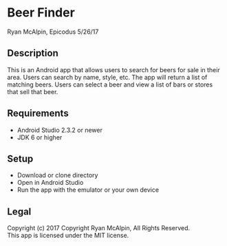 # Beer Finder
Ryan McAlpin, Epicodus 5/26/17

## Description
This is an Android app that allows users to search for beers for sale in their area. Users can search by name, style, etc. The app will return a list of matching beers. Users can select a beer and view a list of bars or stores that sell that beer.

## Requirements
* Android Studio 2.3.2 or newer
* JDK 6 or higher

## Setup
* Download or clone directory
* Open in Android Studio
* Run the app with the emulator or your own device

## Legal
Copyright (c) 2017 Copyright Ryan McAlpin, All Rights Reserved.<br>
This app is licensed under the MIT license.
